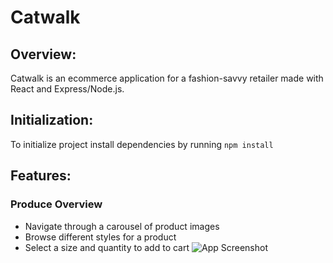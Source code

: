 # Catwalk

## Overview:
Catwalk is an ecommerce application for a fashion-savvy retailer made with React and Express/Node.js. 

## Initialization:
To initialize project install dependencies by running `npm install `

## Features:
### Produce Overview
- Navigate through a carousel of product images
- Browse different styles for a product
- Select a size and quantity to add to cart
![App Screenshot](https://github.com/khristian-lopez/readme-gifs/blob/main/Catwalk/overview.gif)

